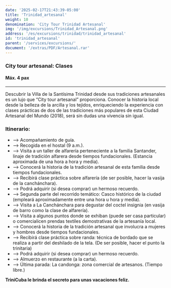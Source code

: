 ```yaml
---
date: '2025-02-17T21:43:39-05:00'
title: 'Trinidad_artesanal'
weight: 10
denomination: 'City Tour Trinidad Artesanal'
img: '/img/excursions/Trinidad_Artesanal.png'
address: '/es/excursions/trinidad/trinidad_artesanal'
id: 'trinidad_artesanal'
parent: '/services/excursions/'
document: '/extras/PDF/Artesanal.rar'
---
```


### City tour artesanal: Clases 
#### Máx. 4 pax
---
Descubrir la Villa de la Santísima Trinidad desde sus tradiciones artesanales es un lujo que “City tour artesanal” proporciona. Conocer la historia local desde la belleza de la arcilla y los tejidos, enriqueciendo la experiencia con clases prácticas de dos de las tradiciones más populares de esta Ciudad Artesanal del Mundo (2018), será sin dudas una vivencia sin igual. 

### Itinerario:
- --> Acompañamiento de guía.
- --> Recogida en el hostal (9 a.m.).
- --> Visita a un taller de alfarería perteneciente a la familia Santander, linaje de tradición alfarera desde tiempos fundacionales. (Estancia aproximada de una hora a hora y media).
- --> Conocerá la historia de la tradición artesanal de esta familia desde tiempos fundacionales.
- --> Recibirá clase práctica sobre alfarería (de ser posible, hacer la vasija de la canchánchara).
- --> Podrá adquirir (si desea comprar) un hermoso recuerdo.
- --> Segunda parte del recorrido temático: Casco histórico de la ciudad (empleará aproximadamente entre una hora u hora y media).
- --> Visita a La Canchánchara para degustar del coctel insignia (en vasija de barro como la clase de alfarería).
- --> Visita a algunos puntos donde se exhiban (puede ser casa particular) o comercialicen prendas textiles demostrativas de la artesanía local.
- --> Conocerá la historia de la tradición artesanal que involucra a mujeres y hombres desde tiempos fundacionales.
- --> Recibirá clase práctica sobre randa: técnica de bordado que se realiza a partir del deshilado de la tela. (De ser posible, hacer el punto la trinitaria)
- --> Podrá adquirir (si desea comprar) un hermoso recuerdo.
- --> Almuerzo en restaurante (a la carta).
- --> Última parada: La candonga: zona comercial de artesanos. (Tiempo libre.)

**TriniCuba le brinda el secreto para unas vacaciones feliz.**
